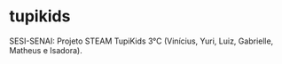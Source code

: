 # tupikids
SESI-SENAI: Projeto STEAM TupiKids 3°C (Vinícius, Yuri, Luiz, Gabrielle, Matheus e Isadora).
